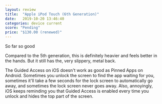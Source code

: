 ```yaml
---
layout: review
title:  "Apple iPod Touch (6th Generation)"
date:   2019-10-20 13:46:40
categories: device current
score: "Pending"
price: "$130.00 (renewed)"
---
```

So far so good

Compared to the 5th generation, this is definitely heavier and feels better in the hands. But it still has the, very slippery, metal back.

The Guided Access on iOS doesn't work as good as Pinned Apps on Android. Sometimes you unlock the screen to find the app waiting for you, sometimes it'll take a few seconds for the lock screen to automatically go away, and sometimes the lock screen never goes away. Also, annoyingly, iOS keeps reminding you that Guided Access is enabled every time you unlock and hides the top part of the screen.